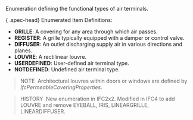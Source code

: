 ﻿Enumeration defining the functional types of air terminals.

{ .spec-head}
Enumerated Item Definitions:

* **GRILLE**: A covering for any area through which air passes.
* **REGISTER**: A grille typically equipped with a damper or control valve.
* **DIFFUSER**: An outlet discharging supply air in various directions and planes.
* **LOUVRE**: A rectilinear louvre.
* **USERDEFINED**: User-defined air terminal type.
* **NOTDEFINED**: Undefined air terminal type.

> NOTE&nbsp; Architectural louvres within doors or windows are defined by _IfcPermeableCoveringProperties_.

> HISTORY&nbsp; New enumeration in IFC2x2. Modified in IFC4 to add LOUVRE and remove EYEBALL, IRIS, LINEARGRILLE, LINEARDIFFUSER.
